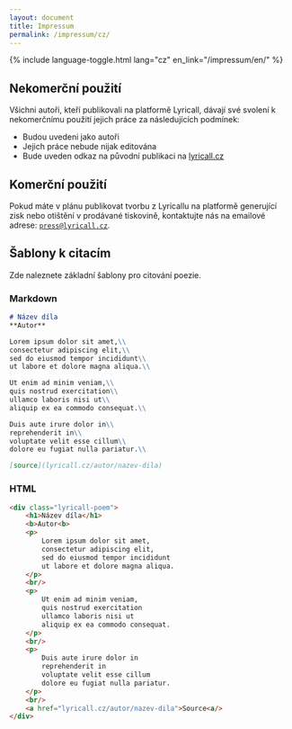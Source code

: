 ```yaml
---
layout: document
title: Impressum
permalink: /impressum/cz/
---
```


{% include language-toggle.html lang="cz" en_link="/impressum/en/" %}

## Nekomerční použití
Všichni autoři, kteří publikovali na platformě Lyricall, dávají své svolení k 
nekomerčnímu použití jejich práce za následujících podmínek:

- Budou uvedeni jako autoři
- Jejich práce nebude nijak editována
- Bude uveden odkaz na původní publikaci na [lyricall.cz](https://lyricall.cz/)

## Komerční použití
Pokud máte v plánu publikovat tvorbu z Lyricallu na platformě generující zisk nebo
otištění v prodávané tiskovině, kontaktujte nás na emailové adrese:
[`press@lyricall.cz`](mailto:press@lyricall.cz).

## Šablony k citacím
Zde naleznete základní šablony pro citování poezie.

### Markdown
```markdown
# Název díla
**Autor**

Lorem ipsum dolor sit amet,\\
consectetur adipiscing elit,\\
sed do eiusmod tempor incididunt\\
ut labore et dolore magna aliqua.\\

Ut enim ad minim veniam,\\
quis nostrud exercitation\\
ullamco laboris nisi ut\\
aliquip ex ea commodo consequat.\\

Duis aute irure dolor in\\
reprehenderit in\\
voluptate velit esse cillum\\
dolore eu fugiat nulla pariatur.\\

[source](lyricall.cz/autor/nazev-dila)
```

### HTML
```html
<div class="lyricall-poem">
	<h1>Název díla</h1>
	<b>Autor<b>
	<p>
		Lorem ipsum dolor sit amet,
		consectetur adipiscing elit,
		sed do eiusmod tempor incididunt
		ut labore et dolore magna aliqua.
	</p>
	<br/>
	<p>
		Ut enim ad minim veniam,
		quis nostrud exercitation
		ullamco laboris nisi ut
		aliquip ex ea commodo consequat.
	</p>
	<br/>
	<p>
		Duis aute irure dolor in
		reprehenderit in
		voluptate velit esse cillum
		dolore eu fugiat nulla pariatur.
	</p>
	<br/>
	<a href="lyricall.cz/autor/nazev-dila">Source<a/>
</div>
```

